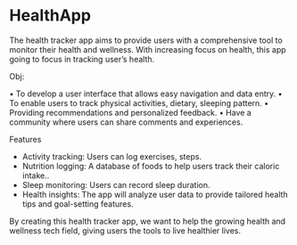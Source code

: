 # HealthApp
The health tracker app aims to provide users with a comprehensive tool to monitor their health and wellness.   With increasing focus on health, this app going to focus in tracking user’s health.

Obj:

•	To develop a user interface that allows easy navigation and data entry.
•	To enable users to track physical activities, dietary, sleeping pattern.
•	Providing recommendations and personalized feedback.
•	Have a community where users can share comments and experiences.

Features
-	Activity tracking: Users can log exercises, steps.
-	Nutrition logging: A database of foods to help users track their caloric intake..
-	Sleep monitoring: Users can record sleep duration.
-	Health insights: The app will analyze user data to provide tailored health tips and goal-setting features.

By creating this health tracker app, we want to help the growing health and wellness tech field, giving users the tools to live healthier lives.

